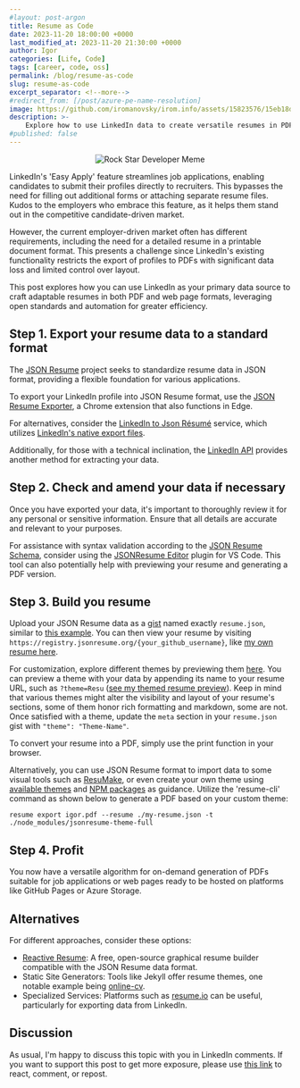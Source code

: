 ```yaml
---
#layout: post-argon
title: Resume as Code
date: 2023-11-20 18:00:00 +0000
last_modified_at: 2023-11-20 21:30:00 +0000
author: Igor
categories: [Life, Code]
tags: [career, code, oss]
permalink: /blog/resume-as-code
slug: resume-as-code
excerpt_separator: <!--more-->
#redirect_from: [/post/azure-pe-name-resolution]
image: https://github.com/iromanovsky/irom.info/assets/15823576/15eb18df-9c96-401d-b88d-14aa1ccb96a7
description: >-
    Explore how to use LinkedIn data to create versatile resumes in PDF/web formats, overcoming limitations of LinkedIn's export function
#published: false
---
```

<div style="text-align: center">

![Rock Star Developer Meme](https://github.com/iromanovsky/irom.info/assets/15823576/15eb18df-9c96-401d-b88d-14aa1ccb96a7)

</div>

LinkedIn's 'Easy Apply' feature streamlines job applications, enabling candidates to submit their profiles directly to recruiters. This bypasses the need for filling out additional forms or attaching separate resume files. Kudos to the employers who embrace this feature, as it helps them stand out in the competitive candidate-driven market.

However, the current employer-driven market often has different requirements, including the need for a detailed resume in a printable document format. This presents a challenge since LinkedIn's existing functionality restricts the export of profiles to PDFs with significant data loss and limited control over layout.

This post explores how you can use LinkedIn as your primary data source to craft adaptable resumes in both PDF and web page formats, leveraging open standards and automation for greater efficiency.

<!--more-->

## Step 1. Export your resume data to a standard format

The [JSON Resume](https://jsonresume.org/) project seeks to standardize resume data in JSON format, providing a flexible foundation for various applications.

To export your LinkedIn profile into JSON Resume format, use the [JSON Resume Exporter](https://chrome.google.com/webstore/detail/json-resume-exporter/caobgmmcpklomkcckaenhjlokpmfbdec), a Chrome extension that also functions in Edge.

For alternatives, consider the [LinkedIn to Json Résumé](https://jmperezperez.com/linkedin-to-json-resume/) service, which utilizes [LinkedIn's native export files](https://www.linkedin.com/help/linkedin/answer/a1339364/downloading-your-account-data). 

Additionally, for those with a technical inclination, the [LinkedIn API](https://learn.microsoft.com/en-us/linkedin/shared/integrations/people/profile-api) provides another method for extracting your data.

## Step 2. Check and amend your data if necessary

Once you have exported your data, it's important to thoroughly review it for any personal or sensitive information. Ensure that all details are accurate and relevant to your purposes.

For assistance with syntax validation according to the [JSON Resume Schema](https://jsonresume.org/schema/), consider using the [JSONResume Editor](https://marketplace.visualstudio.com/items?itemName=reflog.jsonresume) plugin for VS Code. This tool can also potentially help with previewing your resume and generating a PDF version.

## Step 3. Build you resume

Upload your JSON Resume data as a [gist](https://gist.github.com/) named exactly `resume.json`, similar to [this example](https://gist.github.com/iromanovsky/1437d070ab6bc06164b9e2aed6ca7a39). You can then view your resume by visiting `https://registry.jsonresume.org/{your_github_username}`, like [my own resume here](https://registry.jsonresume.org/iromanovsky).

For customization, explore different themes by previewing them [here](https://registry.jsonresume.org/themes). You can preview a theme with your data by appending its name to your resume URL, such as `?theme=Resu` ([see my themed resume preview](https://registry.jsonresume.org/iromanovsky?theme=Resu)). Keep in mind that various themes might alter the visibility and layout of your resume's sections, some of them honor rich formatting and markdown, some are not. Once satisfied with a theme, update the `meta` section in your `resume.json` gist with `"theme": "Theme-Name"`.

To convert your resume into a PDF, simply use the print function in your browser.

Alternatively, you can use JSON Resume format to import data to some visual tools such as [ResuMake](https://resumake.io/), or even create your own theme using [available themes](https://jsonresume.org/themes/) and [NPM packages](https://www.npmjs.com/search?ranking=maintenance&q=jsonresume-theme) as guidance. Utilize the 'resume-cli' command as shown below to generate a PDF based on your custom theme:

```
resume export igor.pdf --resume ./my-resume.json -t ./node_modules/jsonresume-theme-full
```

## Step 4. Profit

You now have a versatile algorithm for on-demand generation of PDFs suitable for job applications or web pages ready to be hosted on platforms like GitHub Pages or Azure Storage.

## Alternatives

For different approaches, consider these options:

- [Reactive Resume](https://rxresu.me/): A free, open-source graphical resume builder compatible with the JSON Resume data format.
- Static Site Generators: Tools like Jekyll offer resume themes, one notable example being [online-cv](https://github.com/sharu725/online-cv).
- Specialized Services: Platforms such as [resume.io](https://resume.io/) can be useful, particularly for exporting data from LinkedIn.

## Discussion

As usual, I'm happy to discuss this topic with you in LinkedIn comments. If you want to support this post to get more exposure, please use [this link](https://www.linkedin.com/feed/update/urn:li:share:7132473822053564417/) to react, comment, or repost.
